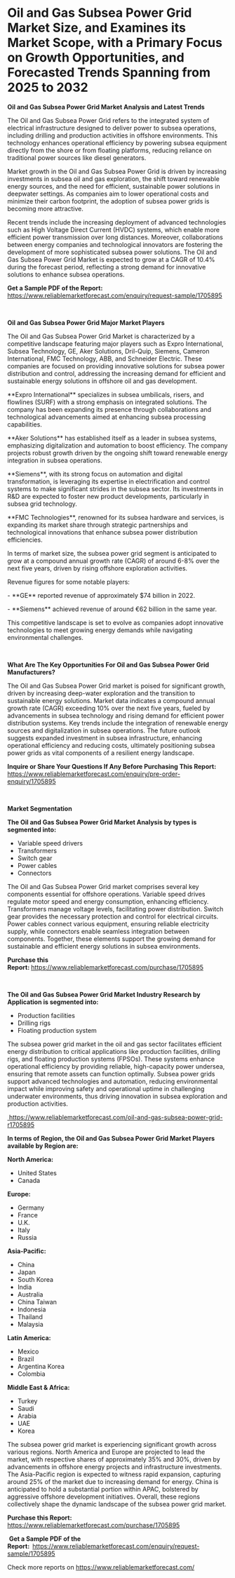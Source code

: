 <p><h1>Oil and Gas Subsea Power Grid Market Size, and Examines its Market Scope, with a Primary Focus on Growth Opportunities, and Forecasted Trends Spanning from 2025 to 2032</h1></p><p><strong>Oil and Gas Subsea Power Grid Market Analysis and Latest Trends</strong></p>
<p><p>The Oil and Gas Subsea Power Grid refers to the integrated system of electrical infrastructure designed to deliver power to subsea operations, including drilling and production activities in offshore environments. This technology enhances operational efficiency by powering subsea equipment directly from the shore or from floating platforms, reducing reliance on traditional power sources like diesel generators.</p><p>Market growth in the Oil and Gas Subsea Power Grid is driven by increasing investments in subsea oil and gas exploration, the shift toward renewable energy sources, and the need for efficient, sustainable power solutions in deepwater settings. As companies aim to lower operational costs and minimize their carbon footprint, the adoption of subsea power grids is becoming more attractive.</p><p>Recent trends include the increasing deployment of advanced technologies such as High Voltage Direct Current (HVDC) systems, which enable more efficient power transmission over long distances. Moreover, collaborations between energy companies and technological innovators are fostering the development of more sophisticated subsea power solutions. The Oil and Gas Subsea Power Grid Market is expected to grow at a CAGR of 10.4% during the forecast period, reflecting a strong demand for innovative solutions to enhance subsea operations.</p></p>
<p><strong>Get a Sample PDF of the Report:&nbsp;</strong> <a href="https://www.reliablemarketforecast.com/enquiry/request-sample/1705895?utm_campaign=1080&utm_medium=2&utm_source=Github&utm_content=ia&utm_term=10012025&utm_id=oil-and-gas-subsea-power-grid">https://www.reliablemarketforecast.com/enquiry/request-sample/1705895</a></p>
<p>&nbsp;</p>
<p><strong>Oil and Gas Subsea Power Grid Major Market Players</strong></p>
<p><p>The Oil and Gas Subsea Power Grid Market is characterized by a competitive landscape featuring major players such as Expro International, Subsea Technology, GE, Aker Solutions, Dril-Quip, Siemens, Cameron International, FMC Technology, ABB, and Schneider Electric. These companies are focused on providing innovative solutions for subsea power distribution and control, addressing the increasing demand for efficient and sustainable energy solutions in offshore oil and gas development.</p><p>**Expro International** specializes in subsea umbilicals, risers, and flowlines (SURF) with a strong emphasis on integrated solutions. The company has been expanding its presence through collaborations and technological advancements aimed at enhancing subsea processing capabilities. </p><p>**Aker Solutions** has established itself as a leader in subsea systems, emphasizing digitalization and automation to boost efficiency. The company projects robust growth driven by the ongoing shift toward renewable energy integration in subsea operations.</p><p>**Siemens**, with its strong focus on automation and digital transformation, is leveraging its expertise in electrification and control systems to make significant strides in the subsea sector. Its investments in R&D are expected to foster new product developments, particularly in subsea grid technology.</p><p>**FMC Technologies**, renowned for its subsea hardware and services, is expanding its market share through strategic partnerships and technological innovations that enhance subsea power distribution efficiencies.</p><p>In terms of market size, the subsea power grid segment is anticipated to grow at a compound annual growth rate (CAGR) of around 6-8% over the next five years, driven by rising offshore exploration activities. </p><p>Revenue figures for some notable players: </p><p>- **GE** reported revenue of approximately $74 billion in 2022.</p><p>- **Siemens** achieved revenue of around €62 billion in the same year.</p><p>This competitive landscape is set to evolve as companies adopt innovative technologies to meet growing energy demands while navigating environmental challenges.</p></p>
<p>&nbsp;</p>
<p><strong>What Are The Key Opportunities For Oil and Gas Subsea Power Grid Manufacturers?</strong></p>
<p><p>The Oil and Gas Subsea Power Grid market is poised for significant growth, driven by increasing deep-water exploration and the transition to sustainable energy solutions. Market data indicates a compound annual growth rate (CAGR) exceeding 10% over the next five years, fueled by advancements in subsea technology and rising demand for efficient power distribution systems. Key trends include the integration of renewable energy sources and digitalization in subsea operations. The future outlook suggests expanded investment in subsea infrastructure, enhancing operational efficiency and reducing costs, ultimately positioning subsea power grids as vital components of a resilient energy landscape.</p></p>
<p><strong>Inquire or Share Your Questions If Any Before Purchasing This Report:</strong> <a href="https://www.reliablemarketforecast.com/enquiry/pre-order-enquiry/1705895?utm_campaign=1080&utm_medium=2&utm_source=Github&utm_content=ia&utm_term=10012025&utm_id=oil-and-gas-subsea-power-grid">https://www.reliablemarketforecast.com/enquiry/pre-order-enquiry/1705895</a></p>
<p>&nbsp;</p>
<p><strong>Market Segmentation</strong></p>
<p><strong>The Oil and Gas Subsea Power Grid Market Analysis by types is segmented into:</strong></p>
<p><ul><li>Variable speed drivers</li><li>Transformers</li><li>Switch gear</li><li>Power cables</li><li>Connectors</li></ul></p>
<p><p>The Oil and Gas Subsea Power Grid market comprises several key components essential for offshore operations. Variable speed drives regulate motor speed and energy consumption, enhancing efficiency. Transformers manage voltage levels, facilitating power distribution. Switch gear provides the necessary protection and control for electrical circuits. Power cables connect various equipment, ensuring reliable electricity supply, while connectors enable seamless integration between components. Together, these elements support the growing demand for sustainable and efficient energy solutions in subsea environments.</p></p>
<p><strong>Purchase this Report:&nbsp;</strong><a href="https://www.reliablemarketforecast.com/purchase/1705895?utm_campaign=1080&utm_medium=2&utm_source=Github&utm_content=ia&utm_term=10012025&utm_id=oil-and-gas-subsea-power-grid">https://www.reliablemarketforecast.com/purchase/1705895</a></p>
<p>&nbsp;</p>
<p><strong>The Oil and Gas Subsea Power Grid Market Industry Research by Application is segmented into:</strong></p>
<p><ul><li>Production facilities</li><li>Drilling rigs</li><li>Floating production system</li></ul></p>
<p><p>The subsea power grid market in the oil and gas sector facilitates efficient energy distribution to critical applications like production facilities, drilling rigs, and floating production systems (FPSOs). These systems enhance operational efficiency by providing reliable, high-capacity power undersea, ensuring that remote assets can function optimally. Subsea power grids support advanced technologies and automation, reducing environmental impact while improving safety and operational uptime in challenging underwater environments, thus driving innovation in subsea exploration and production activities.</p></p>
<p><a href="https://www.reliablemarketforecast.com/oil-and-gas-subsea-power-grid-r1705895?utm_campaign=1080&utm_medium=2&utm_source=Github&utm_content=ia&utm_term=10012025&utm_id=oil-and-gas-subsea-power-grid">&nbsp;https://www.reliablemarketforecast.com/oil-and-gas-subsea-power-grid-r1705895</a></p>
<p><strong>In terms of Region, the Oil and Gas Subsea Power Grid Market Players available by Region are:</strong></p>
<p>
    <p> <strong> North America: </strong>
        <ul>
            <li>United States</li>
            <li>Canada</li>
        </ul>
        </p> 
    <p> <strong> Europe: </strong>
        <ul>
            <li>Germany</li>
            <li>France</li>
            <li>U.K.</li>
            <li>Italy</li>
            <li>Russia</li>
        </ul>
        </p> 
    <p> <strong> Asia-Pacific: </strong>
        <ul>
            <li>China</li>
            <li>Japan</li>
            <li>South Korea</li>
            <li>India</li>
            <li>Australia</li>
            <li>China Taiwan</li>
            <li>Indonesia</li>
            <li>Thailand</li>
            <li>Malaysia</li>
        </ul>
        </p> 
    <p> <strong> Latin America: </strong>
        <ul>
            <li>Mexico</li>
            <li>Brazil</li>
            <li>Argentina Korea</li>
            <li>Colombia</li>
        </ul>
        </p> 
    <p> <strong> Middle East & Africa: </strong>
        <ul>
            <li>Turkey</li>
            <li>Saudi</li>
            <li>Arabia</li>
            <li>UAE</li>
            <li>Korea</li>
        </ul>
    </p>
    </p>
<p><p>The subsea power grid market is experiencing significant growth across various regions. North America and Europe are projected to lead the market, with respective shares of approximately 35% and 30%, driven by advancements in offshore energy projects and infrastructure investments. The Asia-Pacific region is expected to witness rapid expansion, capturing around 25% of the market due to increasing demand for energy. China is anticipated to hold a substantial portion within APAC, bolstered by aggressive offshore development initiatives. Overall, these regions collectively shape the dynamic landscape of the subsea power grid market.</p></p>
<p><strong>Purchase this Report: </strong><a href="https://www.reliablemarketforecast.com/purchase/1705895?utm_campaign=1080&utm_medium=2&utm_source=Github&utm_content=ia&utm_term=10012025&utm_id=oil-and-gas-subsea-power-grid">https://www.reliablemarketforecast.com/purchase/1705895</a></p>
<p>&nbsp;<strong>Get a Sample PDF of the Report:&nbsp;&nbsp;</strong><a href="https://www.reliablemarketforecast.com/enquiry/request-sample/1705895?utm_campaign=1080&utm_medium=2&utm_source=Github&utm_content=ia&utm_term=10012025&utm_id=oil-and-gas-subsea-power-grid">https://www.reliablemarketforecast.com/enquiry/request-sample/1705895</a></p>
<p><strong></strong></p>
<p>Check more reports on <a href="https://www.reliablemarketforecast.com/?utm_campaign=1080&utm_medium=2&utm_source=Github&utm_content=ia&utm_term=10012025&utm_id=oil-and-gas-subsea-power-grid">https://www.reliablemarketforecast.com/</a></p>
